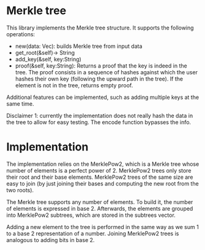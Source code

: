 <!-- Merkle tree -->
# Merkle tree
This library implements the Merkle tree structure. It supports the following operations:
* new(data: Vec<String>): builds Merkle tree from input data
* get_root(&self)-> String
* add_key(&self, key:String)
* proof(&self, key:String): Returns a proof that the key is indeed in the tree. The proof consists in a sequence of hashes against which the user hashes their own key (following the upward path in the tree). If the element is not in the tree, returns empty proof. 

Additional features can be implemented, such as adding multiple keys at the same time. 

Disclaimer 1: currently the implementation does not really hash the data in the tree to allow for easy testing. The encode function bypasses the info. 

# Implementation

The implementation relies on the MerklePow2, which is a Merkle tree whose number of elements is a perfect power of 2. MerklePow2 trees only store their root and their base elements. MerklePow2 trees of the same size are easy to join (by just joining their bases and computing the new root from the two roots).

The Merkle tree supports any number of elements. To build it, the number of elements is expressed in base 2. Afterwards, the elements are grouped into MerklePow2 subtrees, which are stored in the subtrees vector. 

Adding a new element to the tree is performed in the same way as we sum 1 to a base 2 representation of a number. Joining MerklePow2 trees is analogous to adding bits in base 2.

